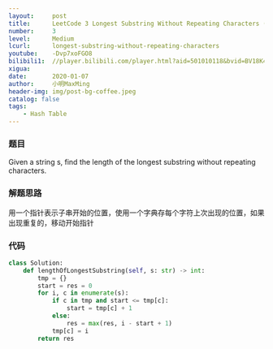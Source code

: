 ```yaml
---
layout:     post
title:      LeetCode 3 Longest Substring Without Repeating Characters (Python)
number:     3
level:      Medium
lcurl:      longest-substring-without-repeating-characters
youtube:    -Dvp7xoFGO8
bilibili1:  //player.bilibili.com/player.html?aid=501010118&bvid=BV18K411M7d2&cid=279387767&page=1
xigua:      
date:       2020-01-07
author:     小明MaxMing
header-img: img/post-bg-coffee.jpeg
catalog: false
tags:
    - Hash Table
---
```


### 题目

Given a string s, find the length of the longest substring without repeating characters.

### 解题思路

用一个指针表示子串开始的位置，使用一个字典存每个字符上次出现的位置，如果出现重复的，移动开始指针

### 代码
```python
class Solution:
    def lengthOfLongestSubstring(self, s: str) -> int:
        tmp = {}
        start = res = 0
        for i, c in enumerate(s):
            if c in tmp and start <= tmp[c]:
                start = tmp[c] + 1
            else:
                res = max(res, i - start + 1)
            tmp[c] = i
        return res
```
